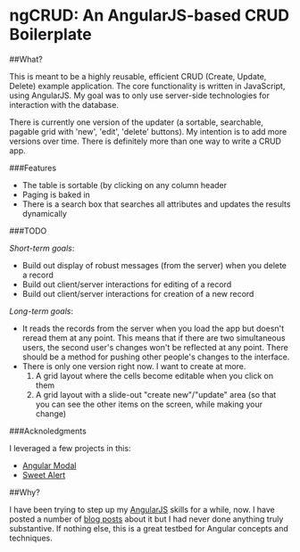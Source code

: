 ngCRUD: An AngularJS-based CRUD Boilerplate
======

##What?

This is meant to be a highly reusable, efficient CRUD (Create, Update, Delete) example application.  The core functionality is written in JavaScript, using AngularJS.  My goal was to only use server-side technologies for interaction with the database.

There is currently one version of the updater (a sortable, searchable, pagable grid with 'new', 'edit', 'delete' buttons).  My intention is to add more versions over time.  There is definitely more than one way to write a CRUD app.

###Features

- The table is sortable (by clicking on any column header
- Paging is baked in
- There is a search box that searches all attributes and updates the results dynamically

###TODO

*Short-term goals*:

- Build out display of robust messages (from the server) when you delete a record
- Build out client/server interactions for editing of a record
- Build out client/server interactions for creation of a new record

*Long-term goals*:

- It reads the records from the server when you load the app but doesn't reread them at any point.  This means that if there are two simultaneous users, the second user's changes won't be reflected at any point.  There should be a method for pushing other people's changes to the interface.
- There is only one version right now.  I want to create at more.
	1. A grid layout where the cells become editable when you click on them
	2. A grid layout with a slide-out "create new"/"update" area (so that you can see the other items on the screen, while making your change)

###Acknoledgments

I leveraged a few projects in this:

- [Angular Modal](https://github.com/btford/angular-modal)
- [Sweet Alert](http://tristanedwards.me/sweetalert)

##Why?

I have been trying to step up my [AngularJS](https://angularjs.org/) skills for a while, now.  I have posted a number of [blog posts](http://steinbring.net) about it but I had never done anything truly substantive.  If nothing else, this is a great testbed for Angular concepts and techniques.
